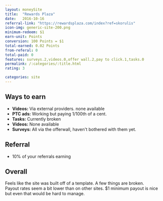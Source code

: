 ```yaml
---
layout: moneySite
title:  "Rewards Plaza"
date:   2016-10-16
referral-link: "https://rewardsplaza.com/index?ref=skorulis"
icon-img: generic-site-200.png
minimum-redeem: $1
earn-unit: Points
conversion: 100 Points = $1
total-earned: 0.02 Points
from-referal: 0
total-paid: 0
features: surveys.2,videos.0,offer wall.2,pay to click.1,tasks.0
permalink: /:categories/:title.html
rating: 3

categories: site
---
```


Ways to earn
---

* <b>Videos:</b> Via external providers. none available
* <b>PTC ads:</b> Working but paying 1/100th of a cent.
* <b>Tasks:</b> Currently broken
* <b>Videos:</b> None available
* <b>Surveys:</b> All via the offerwall, haven't bothered with them yet.

Referral
-----

* 10% of your referrals earning


Overall
-----

Feels like the site was built off of a template. A few things are broken. Payout rates seem a bit lower than on other sites. $1 minimum payout is nice but even that would be hard to manage.
